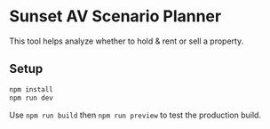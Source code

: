 # Sunset AV Scenario Planner

This tool helps analyze whether to hold & rent or sell a property.

## Setup

```bash
npm install
npm run dev
```

Use `npm run build` then `npm run preview` to test the production build.
